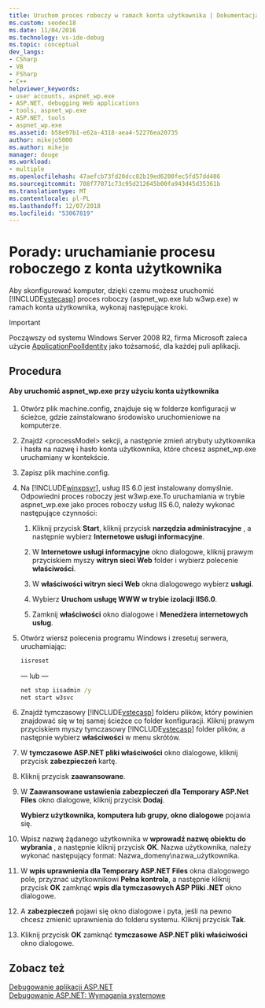 ```yaml
---
title: Uruchom proces roboczy w ramach konta użytkownika | Dokumentacja firmy Microsoft
ms.custom: seodec18
ms.date: 11/04/2016
ms.technology: vs-ide-debug
ms.topic: conceptual
dev_langs:
- CSharp
- VB
- FSharp
- C++
helpviewer_keywords:
- user accounts, aspnet_wp.exe
- ASP.NET, debugging Web applications
- tools, aspnet_wp.exe
- ASP.NET, tools
- aspnet_wp.exe
ms.assetid: b58e97b1-e62a-4318-aea4-52276ea20735
author: mikejo5000
ms.author: mikejo
manager: douge
ms.workload:
- multiple
ms.openlocfilehash: 47aefcb73fd20dcc82b19ed6200fec5fd57dd486
ms.sourcegitcommit: 708f77071c73c95d212645b00fa943d45d35361b
ms.translationtype: MT
ms.contentlocale: pl-PL
ms.lasthandoff: 12/07/2018
ms.locfileid: "53067819"
---
```

# <a name="how-to-run-the-worker-process-under-a-user-account"></a>Porady: uruchamianie procesu roboczego z konta użytkownika
Aby skonfigurować komputer, dzięki czemu możesz uruchomić [!INCLUDE[vstecasp](../code-quality/includes/vstecasp_md.md)] proces roboczy (aspnet_wp.exe lub w3wp.exe) w ramach konta użytkownika, wykonaj następujące kroki.  

 > [!IMPORTANT]
 > Począwszy od systemu Windows Server 2008 R2, firma Microsoft zaleca użycie [ApplicationPoolIdentity](/iis/manage/configuring-security/application-pool-identities) jako tożsamość, dla każdej puli aplikacji.
  
## <a name="procedure"></a>Procedura  
  
#### <a name="to-run-aspnetwpexe-under-a-user-account"></a>Aby uruchomić aspnet_wp.exe przy użyciu konta użytkownika  
  
1. Otwórz plik machine.config, znajduje się w folderze konfiguracji w ścieżce, gdzie zainstalowano środowisko uruchomieniowe na komputerze.  
  
2. Znajdź &lt;processModel&gt; sekcji, a następnie zmień atrybuty użytkownika i hasła na nazwę i hasło konta użytkownika, które chcesz aspnet_wp.exe uruchamiany w kontekście.  
  
3. Zapisz plik machine.config.  
  
4. Na [!INCLUDE[winxpsvr](../debugger/includes/winxpsvr_md.md)], usług IIS 6.0 jest instalowany domyślnie. Odpowiedni proces roboczy jest w3wp.exe.To uruchamiania w trybie aspnet_wp.exe jako proces roboczy usług IIS 6.0, należy wykonać następujące czynności:  
  
   1.  Kliknij przycisk **Start**, kliknij przycisk **narzędzia administracyjne** , a następnie wybierz **Internetowe usługi informacyjne**.  
  
   2.  W **Internetowe usługi informacyjne** okno dialogowe, kliknij prawym przyciskiem myszy **witryn sieci Web** folder i wybierz polecenie **właściwości**.  
  
   3.  W **właściwości witryn sieci Web** okna dialogowego wybierz **usługi**.  
  
   4.  Wybierz **Uruchom usługę WWW w trybie izolacji IIS6.0**.  
  
   5.  Zamknij **właściwości** okno dialogowe i **Menedżera internetowych usług**.  
  
5. Otwórz wiersz polecenia programu Windows i zresetuj serwera, uruchamiając:  
  
   ```cmd
   iisreset  
   ```  
   — lub —  
  
   ```cmd
   net stop iisadmin /y  
   net start w3svc  
   ```  
  
6. Znajdź tymczasowy [!INCLUDE[vstecasp](../code-quality/includes/vstecasp_md.md)] folderu plików, który powinien znajdować się w tej samej ścieżce co folder konfiguracji. Kliknij prawym przyciskiem myszy tymczasowy [!INCLUDE[vstecasp](../code-quality/includes/vstecasp_md.md)] folder plików, a następnie wybierz **właściwości** w menu skrótów.  
  
7. W **tymczasowe ASP.NET pliki właściwości** okno dialogowe, kliknij przycisk **zabezpieczeń** kartę.  
  
8. Kliknij przycisk **zaawansowane**.  
  
9. W **Zaawansowane ustawienia zabezpieczeń dla Temporary ASP.Net Files** okno dialogowe, kliknij przycisk **Dodaj**.  
  
    **Wybierz użytkownika, komputera lub grupy, okno dialogowe** pojawia się.  
  
10. Wpisz nazwę żądanego użytkownika w **wprowadź nazwę obiektu do wybrania** , a następnie kliknij przycisk **OK**. Nazwa użytkownika, należy wykonać następujący format: Nazwa_domeny\nazwa_użytkownika.  
  
11. W **wpis uprawnienia dla Temporary ASP.NET Files** okna dialogowego pole, przyznać użytkownikowi **Pełna kontrola**, a następnie kliknij przycisk **OK** zamknąć **wpis dla tymczasowych ASP Pliki .NET** okno dialogowe.  
  
12. A **zabezpieczeń** pojawi się okno dialogowe i pyta, jeśli na pewno chcesz zmienić uprawnienia do folderu systemu. Kliknij przycisk **Tak**.  
  
13. Kliknij przycisk **OK** zamknąć **tymczasowe ASP.NET pliki właściwości** okno dialogowe.  
  
## <a name="see-also"></a>Zobacz też  
[Debugowanie aplikacji ASP.NET](../debugger/how-to-enable-debugging-for-aspnet-applications.md)   
[Debugowanie ASP.NET: Wymagania systemowe](../debugger/aspnet-debugging-system-requirements.md)  
  
